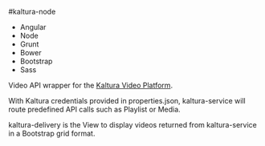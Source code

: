 #kaltura-node

* Angular
* Node
* Grunt
* Bower
* Bootstrap
* Sass

Video API wrapper for the [Kaltura Video Platform](http://corp.kaltura.com).  

With Kaltura credentials provided in properties.json, kaltura-service will route predefined API calls such as Playlist or Media.  

kaltura-delivery is the View to display videos returned from kaltura-service in a Bootstrap grid format.